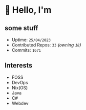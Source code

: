 # 👋 Hello, I'm 

## some stuff

- Uptime: `25/04/2023`
- Contributed Repos: `33` *(owning `18`)*
- Commits: `1671`

## Interests

- FOSS
- DevOps
- Nix(OS)
- Java
- C#
- Webdev

